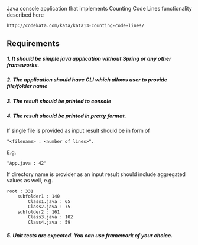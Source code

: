 Java console application that implements Counting Code Lines functionality described here 

    http://codekata.com/kata/kata13-counting-code-lines/

## Requirements

##### 1. It should be simple java application without Spring or any other frameworks.
##### 2. The application should have CLI which allows user to provide file/folder name
##### 3. The result should be printed to console
##### 4. The result should be printed in pretty format.

If single file is provided as input result should be in form of

    "<filename> : <number of lines>". 
E.g. 

    "App.java : 42"

If directory name is provider as an input result should include aggregated values as well, e.g.

    root : 331
        subfolder1 : 140
            Class1.java : 65
            Class2.java : 75
        subfolder2 : 161
            Class3.java : 102
            Class4.java : 59

##### 5. Unit tests are expected. You can use framework of your choice.